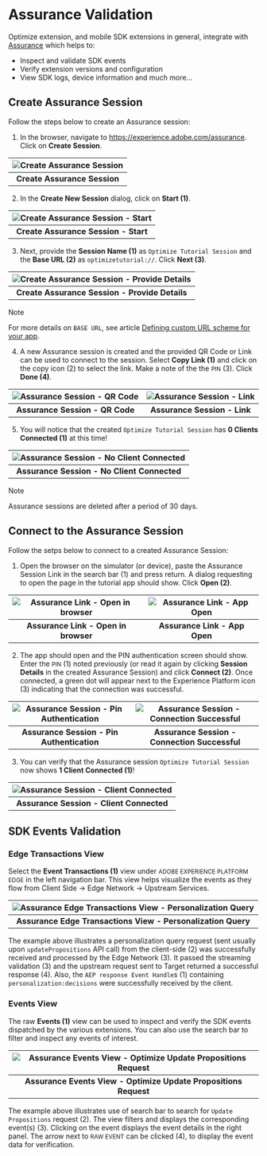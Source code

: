 # Assurance Validation

Optimize extension, and mobile SDK extensions in general, integrate with [Assurance](https://experience.adobe.com/assurance) which helps to:

* Inspect and validate SDK events
* Verify extension versions and configuration
* View SDK logs, device information and much more...

## Create Assurance Session

Follow the steps below to create an Assurance session:

1. In the browser, navigate to https://experience.adobe.com/assurance. Click on **Create Session**.

| ![Create Assurance Session](../assets/assurance-session-create.png?raw=true) |
| :---: |
| **Create Assurance Session** |

2. In the **Create New Session** dialog, click on **Start (1)**.

| ![Create Assurance Session - Start](../assets/assurance-session-create-start.png?raw=true) |
| :---: |
| **Create Assurance Session - Start** |

3. Next, provide the **Session Name (1)** as `Optimize Tutorial Session` and the **Base URL (2)** as `optimizetutorial://`. Click **Next (3)**.

| ![Create Assurance Session - Provide Details](../assets/assurance-session-create-details.png?raw=true) |
| :---: |
| **Create Assurance Session - Provide Details** |

>[!NOTE]
> For more details on `BASE URL`, see article [Defining custom URL scheme for your app](https://developer.apple.com/documentation/xcode/defining-a-custom-url-scheme-for-your-app).

4. A new Assurance session is created and the provided QR Code or Link can be used to connect to the session. Select **Copy Link (1)** and 
click on the copy icon (2) to select the link. Make a note of the the <small>PIN</small> (3). Click **Done (4)**.

|![Assurance Session - QR Code](../assets/assurance-session-qrcode.png?raw=true) | ![Assurance Session - Link](../assets/assurance-session-link.png?raw=true) |
| :---: | :---: |
|**Assurance Session - QR Code** | **Assurance Session - Link** |

5. You will notice that the created `Optimize Tutorial Session` has **0 Clients Connected (1)** at this time!

| ![Assurance Session - No Client Connected](../assets/assurance-session-no-client.png?raw=true) |
| :---: |
| **Assurance Session - No Client Connected** |

> [!NOTE]
> Assurance sessions are deleted after a period of 30 days.

## Connect to the Assurance Session

Follow the setps below to connect to a created Assurance Session:

1. Open the browser on the simulator (or device), paste the Assurance Session Link in the search bar (1) and press return. A dialog requesting to open the page in the tutorial app should show. Click **Open (2)**.

| ![Assurance Link - Open in browser](../assets/assurance-link-browser.png?raw=true) | ![Assurance Link - App Open](../assets/assurance-link-app-open.png?raw=true)
| :---: | :---: |
| **Assurance Link - Open in browser** | **Assurance Link - App Open** |

2. The app should open and the PIN authentication screen should show. Enter the <small>PIN</small> (1) noted previously (or read it again by clicking **Session Details** in the created Assurance Session) and click **Connect (2)**. Once connected, a green dot will appear next to the Experience Platform icon (3) indicating that the connection was successful.

|![Assurance Session - Pin Authentication](../assets/assurance-session-pin-auth.png?raw=true)  | ![Assurance Session - Connection Successful](../assets/assurance-session-connection-successful.png?raw=true) |
| :---: | :---: |
| **Assurance Session - Pin Authentication** | **Assurance Session - Connection Successful** |

3. You can verify that the Assurance session `Optimize Tutorial Session` now shows **1 Client Connected (1)**!

| ![Assurance Session - Client Connected](../assets/assurance-session-client-connected.png?raw=true) |
| :---: |
| **Assurance Session - Client Connected** |

## SDK Events Validation

### Edge Transactions View

Select the **Event Transactions (1)** view under <small>ADOBE EXPERIENCE PLATFORM EDGE</small> in the left navigation bar. This view helps visualize the events as they flow from Client Side -> Edge Network -> Upstream Services.

| ![Assurance Edge Transactions View - Personalization Query](../assets/assurance-edge-transactions-personalization-query.png?raw=true) |
| :---: |
| **Assurance Edge Transactions View - Personalization Query** |

The example above illustrates a personalization query request (sent usually upon `updatePropositions` API call) from the client-side (2) was successfully received and processed by the Edge Network (3). It passed the streaming validation (3) and the upstream request sent to Target returned a successful response (4). Also, the `AEP response Event Handle`s (1) containing `personalization:decisions` were successfully received by the client.

### Events View

The raw **Events (1)** view can be used to inspect and verify the SDK events dispatched by the various extensions. You can also use the search bar to filter and inspect any events of interest.

| ![Assurance Events View - Optimize Update Propositions Request](../assets/assurance-events-update-propositions.png?raw=true) |
| :---: |
| **Assurance Events View - Optimize Update Propositions Request** |

The example above illustrates use of search bar to search for `Update Propositions` request (2). The view filters and displays the corresponding event(s) (3). Clicking on the event displays the event details in the right panel. The arrow next to <small>RAW EVENT</small> can be clicked (4), to display the event data for verification.
